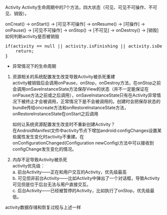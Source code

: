 Activity
Activity生命周期中的7个方法，四大状态（可见、可见不可操作、不可见、销毁）。

onCreat() -> onStart() -> [可见不可操作] -> onResume() -> [可操作] -> onPause() -> [可见不可操作] -> onStop() -> [不可见] -> onDestroy() -> [销毁]
如何判断activity是否被销毁
<pre>
if(activity == null || activity.isFinishing || activity.isDestroyed) {
    return;
}
</pre>


* 异常情况下的生命周期

1. 资源相关的系统配置发生改变导致Activity被杀死重建     
	activity被销毁后会调用onPause，onStop，onDestroy方法，在onStop之前会调用onSaveInstanceState方法保存View的状态（并不一定能保证在onPause方法之前或之后调用），onSaveInstanceState只有在Activity异常情况下被终止才会被调用，正常情况下是不会被调用的。创建时会把保存状态的bundle传给oncreate方法和onRestoreInstanceState方法，onRestoreInstanceState在onStart之后调用
	
	如何让系统资源配置发生改变时不重新创建Activity？     
	在AndroidManifest文件中activity节点下增加android:configChanges设置某些属性发生变化时activity不重建。在onConfigurationChanged(Configuration newConfig)方法中可以接收到configChange发生变化的情况。
	
2. 内存不足导致Activity被杀死           
 activity优先级：      
 a. 前台Activity——正在和用户交互的Activity，优先级最高     
 b. 可见但非前台Activity——比如Activity中弹出了一个对话框，导致Activity可见但是位于后台无法与用户直接交互。      
 c. 后台Activity——已经被暂停的Activity，比如执行了onStop，优先级最低。       
 
 activity数据存储和恢复过程与上述一样

	